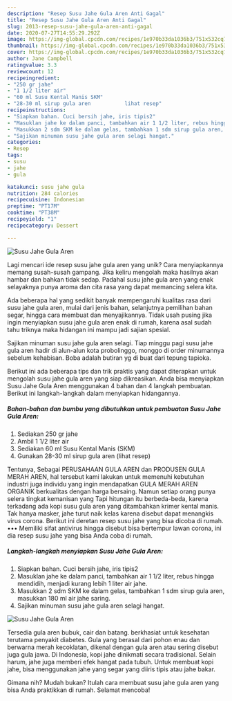 ```yaml
---
description: "Resep Susu Jahe Gula Aren Anti Gagal"
title: "Resep Susu Jahe Gula Aren Anti Gagal"
slug: 2013-resep-susu-jahe-gula-aren-anti-gagal
date: 2020-07-27T14:55:29.292Z
image: https://img-global.cpcdn.com/recipes/1e970b33da1036b3/751x532cq70/susu-jahe-gula-aren-foto-resep-utama.jpg
thumbnail: https://img-global.cpcdn.com/recipes/1e970b33da1036b3/751x532cq70/susu-jahe-gula-aren-foto-resep-utama.jpg
cover: https://img-global.cpcdn.com/recipes/1e970b33da1036b3/751x532cq70/susu-jahe-gula-aren-foto-resep-utama.jpg
author: Jane Campbell
ratingvalue: 3.3
reviewcount: 12
recipeingredient:
- "250 gr jahe"
- "1 1/2 liter air"
- "60 ml Susu Kental Manis SKM"
- "28-30 ml sirup gula aren           lihat resep"
recipeinstructions:
- "Siapkan bahan. Cuci bersih jahe, iris tipis2"
- "Masuklan jahe ke dalam panci, tambahkan air 1 1/2 liter, rebus hingga mendidih, menjadi kurang lebih 1 liter air jahe."
- "Masukkan 2 sdm SKM ke dalam gelas, tambahkan 1 sdm sirup gula aren, masukkan 180 ml air jahe saring."
- "Sajikan minuman susu jahe gula aren selagi hangat."
categories:
- Resep
tags:
- susu
- jahe
- gula

katakunci: susu jahe gula 
nutrition: 284 calories
recipecuisine: Indonesian
preptime: "PT17M"
cooktime: "PT38M"
recipeyield: "1"
recipecategory: Dessert

---
```



![Susu Jahe Gula Aren](https://img-global.cpcdn.com/recipes/1e970b33da1036b3/751x532cq70/susu-jahe-gula-aren-foto-resep-utama.jpg)

Lagi mencari ide resep susu jahe gula aren yang unik? Cara menyiapkannya memang susah-susah gampang. Jika keliru mengolah maka hasilnya akan hambar dan bahkan tidak sedap. Padahal susu jahe gula aren yang enak selayaknya punya aroma dan cita rasa yang dapat memancing selera kita.

Ada beberapa hal yang sedikit banyak mempengaruhi kualitas rasa dari susu jahe gula aren, mulai dari jenis bahan, selanjutnya pemilihan bahan segar, hingga cara membuat dan menyajikannya. Tidak usah pusing jika ingin menyiapkan susu jahe gula aren enak di rumah, karena asal sudah tahu triknya maka hidangan ini mampu jadi sajian spesial.

Sajikan minuman susu jahe gula aren selagi. Tiap minggu pagi susu jahe gula aren hadir di alun-alun kota probolinggo, monggo di order minumannya sebelum kehabisan. Boba adalah butiran yg di buat dari tepung tapioka.


Berikut ini ada beberapa tips dan trik praktis yang dapat diterapkan untuk mengolah susu jahe gula aren yang siap dikreasikan. Anda bisa menyiapkan Susu Jahe Gula Aren menggunakan 4 bahan dan 4 langkah pembuatan. Berikut ini langkah-langkah dalam menyiapkan hidangannya.

<!--inarticleads1-->

##### Bahan-bahan dan bumbu yang dibutuhkan untuk pembuatan Susu Jahe Gula Aren:

1. Sediakan 250 gr jahe
1. Ambil 1 1/2 liter air
1. Sediakan 60 ml Susu Kental Manis (SKM)
1. Gunakan 28-30 ml sirup gula aren           (lihat resep)


Tentunya, Sebagai PERUSAHAAN GULA AREN dan PRODUSEN GULA MERAH AREN, hal tersebut kami lakukan untuk memenuhi kebutuhan industri juga individu yang ingin mendapatkan GULA MERAH AREN ORGANIK berkualitas dengan harga bersaing. Namun setiap orang punya selera tingkat kemanisan yang Tapi hitungan itu berbeda-beda, karena terkadang ada kopi susu gula aren yang ditambahkan krimer kental manis. Tak hanya masker, jahe turut naik kelas karena disebut dapat menangkis virus corona. Berikut ini deretan resep susu jahe yang bisa dicoba di rumah. ••• Memiliki sifat antivirus hingga disebut bisa bertempur lawan corona, ini dia resep susu jahe yang bisa Anda coba di rumah. 

<!--inarticleads2-->

##### Langkah-langkah menyiapkan Susu Jahe Gula Aren:

1. Siapkan bahan. Cuci bersih jahe, iris tipis2
1. Masuklan jahe ke dalam panci, tambahkan air 1 1/2 liter, rebus hingga mendidih, menjadi kurang lebih 1 liter air jahe.
1. Masukkan 2 sdm SKM ke dalam gelas, tambahkan 1 sdm sirup gula aren, masukkan 180 ml air jahe saring.
1. Sajikan minuman susu jahe gula aren selagi hangat.
<img src="//assets-global.cpcdn.com/assets/icons/button_play-2c75c40dde080a61004c1f40b05d8f140eaff45d7e9e6481dc71c63d2e7c4909.png" alt="Susu Jahe Gula Aren">

Tersedia gula aren bubuk, cair dan batang. berkhasiat untuk kesehatan terutama penyakit diabetes. Gula yang berasal dari pohon enau dan berwarna merah kecoklatan, dikenal dengan gula aren atau sering disebut juga gula jawa. Di Indonesia, kopi jahe dinikmati secara tradisional. Selain harum, jahe juga memberi efek hangat pada tubuh. Untuk membuat kopi jahe, bisa menggunakan jahe yang segar yang diiris tipis atau jahe bakar. 

Gimana nih? Mudah bukan? Itulah cara membuat susu jahe gula aren yang bisa Anda praktikkan di rumah. Selamat mencoba!

